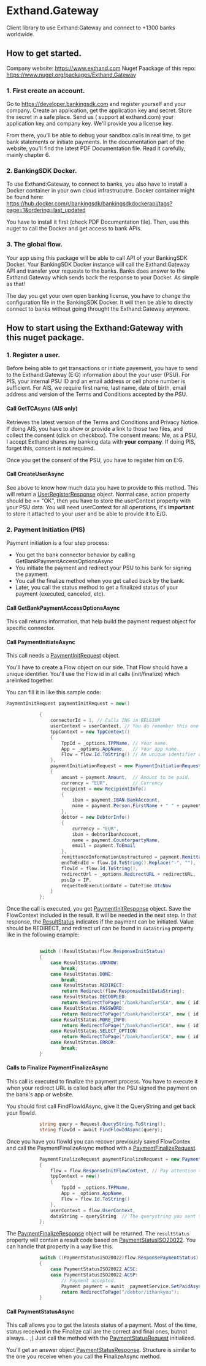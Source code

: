 # Exthand.Gateway
Client library to use Exthand:Gateway and connect to +1300 banks worldwide.

## How to get started.

Company website: https://www.exthand.com
Nuget Paackage of this repo: https://www.nuget.org/packages/Exthand.Gateway

### 1. First create an account.

Go to  https://developer.bankingsdk.com and register yourself and your company.
Create an application, get the application key and secret.
Store the secret in a safe place.
Send us ( support at exthand.com) your application key and company key. We'll provide you a license key.

From there, you'll be able to debug your sandbox calls in real time, to get bank statements or initiate payments.
In the documentation part of the website, you'll find the latest PDF Documentation file. Read it carefully, mainly chapter 6.


### 2. BankingSDK Docker.

To use Exthand:Gateway, to connect to banks, you also have to install a Docker container in your own cloud infrastrucutre.
Docker container might be found here: https://hub.docker.com/r/bankingsdk/bankingsdkdockerapi/tags?page=1&ordering=last_updated

You have to install it first (check PDF Documentation file).
Then, use this nuget to call the Docker and get access to bank APIs.


### 3. The global flow.

Your app using this package will be able to call API of your BankingSDK Docker.
Your BankingSDK Docker instance will call the Exthand:Gateway API and transfer your requests to the banks.
Banks does answer to the Exthand:Gateway which sends back the response to your Docker.
As simple as that!

The day you get your own open banking license, you have to change the configuration file in the BankingSDK Docker.
It will then be able to directly connect to banks without going throught the Exthand:Gateway anymore.


## How to start using the Exthand:Gateway with this nuget package.

### 1. Register a user.

Before being able to get transactions or initiate payement, you have to send to the Exthand:Gateway (E:G) information about the your user (PSU).
For PIS, your internal PSU ID and an email address or cell phone number is sufficient.
For AIS, we require first name, last name, date of birth, email address and version of the Terms and Conditions accepted by the PSU.

#### Call GetTCAsync (AIS only)

Retrieves the latest version of the Terms and Conditions and Privacy Notice.
If doing AIS, you have to show or provide a link to those two files, and collect the consent (click on checkbox). The consent means: Me, as a PSU, I accept Exthand shares my banking data with __your company__.
If doing PIS, forget this, consent is not required.

Once you get the consent of the PSU, you have to register him on E:G.

#### Call CreateUserAsync

See above to know how much data you have to provide to this method.
This will return a [UserRegisterResponse](https://github.com/exthand/Exthand.Gateway/blob/master/Models/UserRegisterResponse.cs) object.
Normal case, action property should be == "OK", then you have to store the userContext property with your PSU data.
You will need userContext for all operations, it's __important__ to store it attached to your user and be able to provide it to E/G.


### 2. Payment Initiation (PIS)

Payment initiation is a four step process:
* You get the bank connector behavior by calling GetBankPaymentAccessOptionsAsync
* You initiate the payment and redirect your PSU to his bank for signing the payment.
* You call the finalize method when you get called back by the bank.
* Later, you call the status method to get a finalized status of your payment (executed, canceled, etc).

#### Call GetBankPaymentAccessOptionsAsync

This call returns information, that help build the payment request object for specific connector. 

#### Call PaymentInitiateAsync

This call needs a [PaymentInitRequest](https://github.com/exthand/Exthand.Gateway/blob/master/Models/PaymentInitRequest.cs) object.

You'll have to create a Flow object on our side. That Flow should have a unique identifier. You'll use the Flow id in all calls (init/finalize) which arelinked together.

You can fill it in like this sample code:
```C# 
PaymentInitRequest paymentInitRequest = new()

            {
                connectorId = 1, // Calls ING in BELGIUM
                userContext = userContext, // You do remember this one ;)
                tppContext = new TppContext() 
                {
                    TppId = _options.TPPName, // Your name.
                    App = _options.AppName,   // Your app name.
                    Flow = flow.Id.ToString() // An unique identifier of the flow in your system.
                },
                paymentInitiationRequest = new PaymentInitiationRequest()
                {
                    amount = payment.Amount,  // Amount to be paid.
                    currency = "EUR",         // Currency
                    recipient = new RecipientInfo()
                    {
                        iban = payment.IBAN.BankAccount,   
                        name = payment.Person.FirstName + " " + payment.Person.LastName
                    },
                    debtor = new DebtorInfo()
                    {
                        currency = "EUR",
                        iban = debtorIbanAccount,
                        name = payment.CounterpartyName,
                        email = payment.ToEmail
                    },
                    remittanceInformationUnstructured = payment.Remittance,  // Remittance information (MAX 140 CHAR)
                    endToEndId = flow.Id.ToString().Replace("-", ""),        // Unique identifier for this transaction (sent to the bank, MAX 35 CHAR)
                    flowId = flow.Id.ToString(),                             // Unique identifier for this transaction.
                    redirectUrl = _options.RedirectURL + redirectURL,        // Your redirect URL
                    psuIp = IP,                                              // The IP Address (IPv4, IPv6) of the PSU
                    requestedExecutionDate = DateTime.UtcNow                 // Requested payment date.
                }
            };
```

Once the call is executed, you get [PaymentInitResponse](https://github.com/exthand/Exthand.Gateway/blob/master/Models/PaymentInitResponse.cs) object. Save the FlowContext included in the result. It will be needed in the next step.
In that response, the [ResultStatus](https://github.com/exthand/Exthand.Gateway/blob/master/Models/ResultStatus.cs) indicates if the payment can be initiated.
Value should be REDIRECT, and redirect url can be found in ```dataString``` property like in the following example:

``` C#

            switch ((ResultStatus)flow.ResponseInitStatus)
            {
                case ResultStatus.UNKNOW:
                    break;
                case ResultStatus.DONE:
                    break;
                case ResultStatus.REDIRECT:
                    return Redirect(flow.ResponseInitDataString);
                case ResultStatus.DECOUPLED:
                    return RedirectToPage("/bank/handlerSCA", new { id = flow.Id });
                case ResultStatus.PASSWORD:
                    return RedirectToPage("/bank/handlerSCA", new { id = flow.Id });
                case ResultStatus.MORE_INFO:
                    return RedirectToPage("/bank/handlerSCA", new { id = flow.Id });
                case ResultStatus.SELECT_OPTION:
                    return RedirectToPage("/bank/handlerSCA", new { id = flow.Id });
                case ResultStatus.ERROR:
                    break;
            }
```


#### Calls to Finalize PaymentFinalizeAsync

This call is executed to finalize the payment process.
You have to execute it when your redirect URL is called back after the PSU signed the payment on the bank's app or website.

You should first call FindFlowIdAsync, give it the QueryString and get back your flowId.
```C#
            string query = Request.QueryString.ToString();
            string flowId = await FindFlowIdAsync(query);
```

Once you have you flowId you can recover previously saved FlowContex and call the PaymentFinalizeAsync method with a [PaymentFinalizeRequest](https://github.com/exthand/Exthand.Gateway/blob/master/Models/PaymentFinalizeRequest.cs).

```C#
            PaymentFinalizeRequest paymentFinalizeRequest = new PaymentFinalizeRequest()
            {
                flow = flow.ResponseInitFlowContext, // Pay attention to the fact we are speaking now about FlowContext and not Flow's ID.
                tppContext = new()
                {
                    TppId = _options.TPPName,
                    App = _options.AppName,
                    Flow = flow.Id.ToString()
                },
                userContext = flow.UserContext,
                dataString = queryString  // The querystring you sent to FindFlowIdAsync.
            };
```

The [PaymentFinalizeResponse](https://github.com/exthand/Exthand.Gateway/blob/master/Models/PaymentFinalizeResponse.cs) object will be returned.
The ```resultStatus``` property will contain a result code based on [PaymentStatusISO20022](https://github.com/exthand/Exthand.Gateway/blob/master/Models/PaymentStatusISO20022.cs).
You can handle that property in a way like this.

```C#
            switch ((PaymentStatusISO20022)flow.ResponsePaymentStatus)
            {
                case PaymentStatusISO20022.ACSC:
                case PaymentStatusISO20022.ACSP:
                    // Payment accepted.
                    Payment payment = await _paymentService.SetPaidAsync(flow.PaymentId.Value);
                    return RedirectToPage("/debtor/ithankyou");
            }
```

#### Call PaymentStatusAsync

This call allows you to get the latests status of a payment. Most of the time, status received in the Finalize call are the correct and final ones, butnot always...  ;)
Just call the method with the [PaymentStatusRequest](https://github.com/exthand/Exthand.Gateway/blob/master/Models/PaymentStatusRequest.cs) initialized.


You'll get an answer object [PaymentStatusResponse](https://github.com/exthand/Exthand.Gateway/blob/master/Models/PaymentStatusResponse.cs). Structure is similar to the one you receive when you call the FinalizeAsync method.




